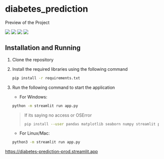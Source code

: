 # diabetes_prediction

Preview of the Project

![](images/1.PNG)
![](images/2.PNG)
![](images/3.PNG)
![](images/4.PNG)

## Installation and Running

1. Clone the repository
2. Install the required libraries using the following command

    ```bash
    pip install -r requirements.txt
    ```

3. Run the following command to start the application

    - For Windows:

    ```bash
    python -m streamlit run app.py
    ```
    > If its saying no access or OSError
    > ```bash
    > pip install --user pandas matplotlib seaborn numpy streamlit plotly scikit-learn
    > ```

    - For Linux/Mac:

    ```bash
    python3 -m streamlit run app.py
    ```

https://diabetes-prediction-prod.streamlit.app

